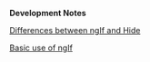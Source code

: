 **Development Notes**

[Differences between ngIf and Hide](https://www.angularjswiki.com/angular/difference-between-ngif-and-hidden-or-displaynone-in-angular/)

[Basic use of ngIf](https://www.angularjswiki.com/angular/understanding-angulars-ngif-else-then-with-examples/)